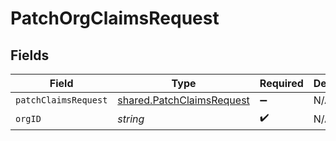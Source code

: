 # PatchOrgClaimsRequest


## Fields

| Field                                                                  | Type                                                                   | Required                                                               | Description                                                            |
| ---------------------------------------------------------------------- | ---------------------------------------------------------------------- | ---------------------------------------------------------------------- | ---------------------------------------------------------------------- |
| `patchClaimsRequest`                                                   | [shared.PatchClaimsRequest](../../models/shared/patchclaimsrequest.md) | :heavy_minus_sign:                                                     | N/A                                                                    |
| `orgID`                                                                | *string*                                                               | :heavy_check_mark:                                                     | N/A                                                                    |
